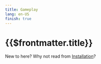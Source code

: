```yaml
---
title: Gameplay
lang: en-US
finish: true
---
```

# {{$frontmatter.title}}

New to here? Why not read from [Installation](./installation.html)?